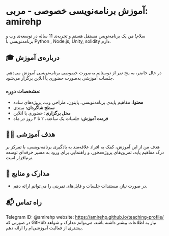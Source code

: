 

# آموزش برنامه‌نویسی خصوصی - مربی: amirehp

سلام! من یک برنامه‌نویس مستقل هستم و تجربه‌ی 11 ساله در توسعه‌ی وب و برنامه‌نویسی با Python , Node.js, Unity, solidity دارم.

## 🎓 درباره‌ی آموزش

در حال حاضر، به پنج نفر از دوستانم به‌صورت خصوصی برنامه‌نویسی آموزش می‌دهم. جلسات آموزشی به‌صورت حضوری یا آنلاین برگزار می‌شود.

### مشخصات دوره:
- **محتوا:** مفاهیم پایه‌ی برنامه‌نویسی، پایتون، طراحی وب، پروژه‌های ساده
- **سطح شاگردان:** مبتدی
- **محل برگزاری:** حضوری یا آنلاین
- **فرمت آموزش:** جلسات یک ساعته، ۲ تا ۳ روز در ماه

## 🧑‍🏫 هدف آموزشی

هدف من از این آموزش، کمک به افراد علاقه‌مند به یادگیری برنامه‌نویسی، با تمرکز بر درک مفاهیم پایه، تمرین‌های پروژه‌محور، و راهنمایی برای ورود به مسیر حرفه‌ای توسعه نرم‌افزار است.

## 🧾 مدارک و منابع

- در صورت نیاز، مستندات جلسات و فایل‌های تمرینی را می‌توانم ارائه دهم.

## 📬 راه تماس
Telegram ID: @amirehp 
website: https://amirehp.github.io/teaching-profile/
در صورتی که GitHub نیاز به اطلاعات بیشتر داشته باشد، می‌توانم مدارک و شواهد بیشتری از فعالیت آموزشی‌ام را ارائه دهم.
